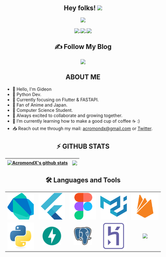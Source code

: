 
<h2 align="center">
  Hey folks!
  <img src="https://media.giphy.com/media/hvRJCLFzcasrR4ia7z/giphy.gif" width="28">
</h2>

<!-- Typing SVG by DenverCoder1 - https://github.com/acromondx/readme-typing-svg -->
<p align="center">
  <a href="https://github.com/acromondx/readme-typing-svg"><img src="https://readme-typing-svg.herokuapp.com/?lines=I'm%20Gideon;A%20Passionate%20ML%20Dev%20from%20Ghana!;Always%20learning%20new%20things&font=Fira%20Code&center=true&width=440&height=45&color=f75c7e&vCenter=true&size=22"></a>
</p>

<!-- Social Media Handles -->
<p align="center">
  <a href="https://twitter.com/acromondx">
  <img align="center" src="https://img.shields.io/twitter/follow/acromondx?label=Twitter&logo=twitter&style=for-the-badge" />  
</a>
  <a href="https://www.linkedin.com/in/acromondx/">
  <img align="center" src="https://img.shields.io/badge/linkedin-%230077B5.svg?style=for-the-badge&logo=linkedin&logoColor=white" />
</a>
  <a href="https://www.kaggle.com/acromondx">
  <img align="center" src="https://img.shields.io/badge/Kaggle-035a7d?style=for-the-badge&logo=kaggle&logoColor=white" />
</a>


</p>

<h2 align="center">✍ Follow My Blog </h2>
<p align="center">
  <a href="https://acromondx.hashnode.dev/">
  <img align="center" src="https://img.shields.io/badge/hashnode-3f31f7?style=for-the-badge&logo=hashnode&logoColor=white" />
</a>
</p>

<!-- About me section-->
<h2 align="center"> ABOUT ME </h2>
<p align="center">
  
  - 👋 Hello, I'm Gideon
  - 🤖 Python Dev.
  - 🧠 Currently focusing on Flutter & FASTAPI.
  - 🗾 Fan of Anime and Japan.
  - 🏫 Computer Science Student.
  - 🤗 Always excited to collaborate and growing together.
  - 💎 I’m currently learning how to make a good cup of coffee ☕ :)
  - 📥 Reach out me through my mail: acromondx@gmail.com or [Twitter](https://twitter.com/acromondx).
  
</p>


<!--Github Stats-->
<h2 align="center">⚡ GITHUB STATS</h2>
<!-- <p align="center">
  <img src="https://github-readme-stats.vercel.app/api?username=acromondx&theme=transparent&show_icons=true&locale=en" alt="acromondx"/>

  <img src="https://github-readme-stats.vercel.app/api/top-langs?username=acromondx&theme=transparent&show_icons=true&locale=en&layout=compact" alt="acromondx"/>
</p> -->

| <a href="https://github.com/acromondx/github-readme-stats"><img align="center" src="https://github-readme-stats.vercel.app/api?username=acromondx&show_icons=true&include_all_commits=true&theme=transparent&hide_border=true" alt="AcromondX's github stats" /></a> | <a href="https://github.com/acromondx/github-readme-stats"><img align="center" src="https://github-readme-stats.vercel.app/api/top-langs/?username=acromondx&layout=compact&theme=transparent&hide_border=true" /></a> |
| ------------- | ------------- |

<h2 align="center">🛠 Languages and Tools</h2>

<table width="100" align="center">
<tr>
    <td align='center'  width="100">
        <img src="https://github.com/devicons/devicon/blob/master/icons/dart/dart-original.svg">
    </td>
    <td align='center'  width="100">
        <img src="https://github.com/devicons/devicon/blob/master/icons/flutter/flutter-original.svg">
    </td>    <td align='center'  width="100">
        <img src="https://github.com/devicons/devicon/blob/master/icons/figma/figma-original.svg">
    </td>
    <td align='center' width="100">
        <img src="https://github.com/devicons/devicon/blob/master/icons/materialui/materialui-original.svg">
    </td>
    <td align='center' width="100">
        <img src="https://github.com/devicons/devicon/blob/master/icons/firebase/firebase-plain.svg">
    </td>
<!--     <td align='center' width="100">
        <img src="https://github.com/devicons/devicon/blob/master/icons/tensorflow/tensorflow-original.svg">
    </td>
    <td align='center'  width="100">
        <img src="https://github.com/devicons/devicon/blob/master/icons/opencv/opencv-original.svg">
    </td> -->

</tr>
<tr>
     <td align='center' width="100">
        <img src="https://github.com/devicons/devicon/blob/master/icons/python/python-original.svg">
    </td>
    <td align='center' width="100">
        <img src="https://github.com/devicons/devicon/blob/master/icons/fastapi/fastapi-original.svg" width="60">
    </td>
    <td align='center' width="100">
        <img src="https://github.com/devicons/devicon/blob/master/icons/postgresql/postgresql-original.svg" width="60">
    </td>
    <td align='center'  width="100">
        <img src="https://github.com/devicons/devicon/blob/master/icons/heroku/heroku-original.svg">
    </td>
    <td align='center'  width="100">
        <img src="https://github.com/devicons/devicon/blob/master/icons/opencv/tensorflow-original.svg">
    </td>    
<!--   <td align='center'  width="100">
        <img src="https://github.com/devicons/devicon/blob/master/icons/tensorflow/opencv-original.svg">
    </td>   
  <td align='center'  width="100">
        <img src="https://github.com/acromondx/acromondx/blob/main/kaggle_logo.png">
    </td>   -->
</tr>
</table>
